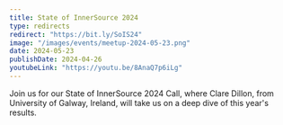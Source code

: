 ```yaml
---
title: State of InnerSource 2024
type: redirects
redirect: "https://bit.ly/SoIS24"
image: "/images/events/meetup-2024-05-23.png"
date: 2024-05-23
publishDate: 2024-04-26
youtubeLink: "https://youtu.be/8AnaQ7p6iLg"
---
```


Join us for our State of InnerSource 2024 Call, where Clare Dillon, from University of Galway, Ireland, will take us on a deep dive of this year's results. 


